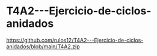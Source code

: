 # T4A2---Ejercicio-de-ciclos-anidados

https://github.com/rulos12/T4A2---Ejercicio-de-ciclos-anidados/blob/main/T4A2.zip

